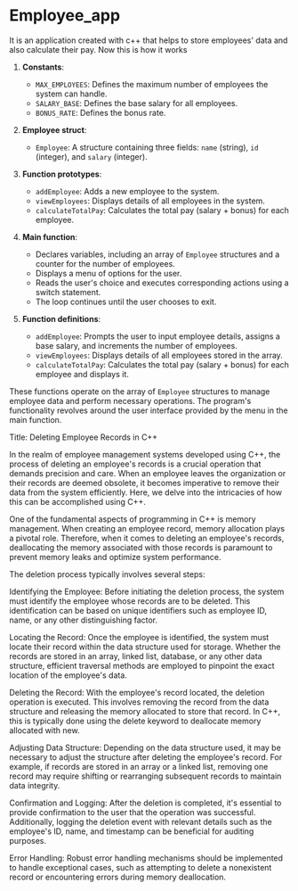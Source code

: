 # Employee_app
It is an application created with c++ that helps to store employees' data and also calculate their pay.
Now this is how it works

1. **Constants**: 
   - `MAX_EMPLOYEES`: Defines the maximum number of employees the system can handle.
   - `SALARY_BASE`: Defines the base salary for all employees.
   - `BONUS_RATE`: Defines the bonus rate.

2. **Employee struct**:
   - `Employee`: A structure containing three fields: `name` (string), `id` (integer), and `salary` (integer).

3. **Function prototypes**:
   - `addEmployee`: Adds a new employee to the system.
   - `viewEmployees`: Displays details of all employees in the system.
   - `calculateTotalPay`: Calculates the total pay (salary + bonus) for each employee.

4. **Main function**:
   - Declares variables, including an array of `Employee` structures and a counter for the number of employees.
   - Displays a menu of options for the user.
   - Reads the user's choice and executes corresponding actions using a switch statement.
   - The loop continues until the user chooses to exit.

5. **Function definitions**:
   - `addEmployee`: Prompts the user to input employee details, assigns a base salary, and increments the number of employees.
   - `viewEmployees`: Displays details of all employees stored in the array.
   - `calculateTotalPay`: Calculates the total pay (salary + bonus) for each employee and displays it.

These functions operate on the array of `Employee` structures to manage employee data and perform necessary operations. The program's functionality revolves around the user interface provided by the menu in the main function.


Title: Deleting Employee Records in C++

In the realm of employee management systems developed using C++, the process of deleting an employee's records is a crucial operation that demands precision and care. When an employee leaves the organization or their records are deemed obsolete, it becomes imperative to remove their data from the system efficiently. Here, we delve into the intricacies of how this can be accomplished using C++.

One of the fundamental aspects of programming in C++ is memory management. When creating an employee record, memory allocation plays a pivotal role. Therefore, when it comes to deleting an employee's records, deallocating the memory associated with those records is paramount to prevent memory leaks and optimize system performance.

The deletion process typically involves several steps:

Identifying the Employee: Before initiating the deletion process, the system must identify the employee whose records are to be deleted. This identification can be based on unique identifiers such as employee ID, name, or any other distinguishing factor.

Locating the Record: Once the employee is identified, the system must locate their record within the data structure used for storage. Whether the records are stored in an array, linked list, database, or any other data structure, efficient traversal methods are employed to pinpoint the exact location of the employee's data.

Deleting the Record: With the employee's record located, the deletion operation is executed. This involves removing the record from the data structure and releasing the memory allocated to store that record. In C++, this is typically done using the delete keyword to deallocate memory allocated with new.

Adjusting Data Structure: Depending on the data structure used, it may be necessary to adjust the structure after deleting the employee's record. For example, if records are stored in an array or a linked list, removing one record may require shifting or rearranging subsequent records to maintain data integrity.

Confirmation and Logging: After the deletion is completed, it's essential to provide confirmation to the user that the operation was successful. Additionally, logging the deletion event with relevant details such as the employee's ID, name, and timestamp can be beneficial for auditing purposes.

Error Handling: Robust error handling mechanisms should be implemented to handle exceptional cases, such as attempting to delete a nonexistent record or encountering errors during memory deallocation.
